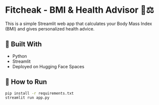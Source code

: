 # Fitcheak - BMI & Health Advisor 💪⚖️

This is a simple Streamlit web app that calculates your Body Mass Index (BMI) and gives personalized health advice.

## 🔧 Built With

- Python
- Streamlit
- Deployed on Hugging Face Spaces

## 🚀 How to Run

```bash
pip install -r requirements.txt
streamlit run app.py

